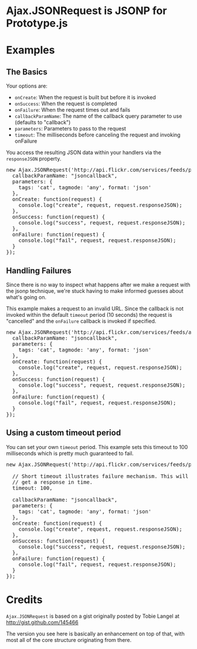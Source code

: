 Ajax.JSONRequest is JSONP for Prototype.js
==========================================

Examples
========

The Basics
----------

Your options are:

* `onCreate`: When the request is built but before it is invoked
* `onSuccess`: When the request is completed
* `onFailure`: When the request times out and fails
* `callbackParamName`: The name of the callback query parameter to use (defaults to "callback")
* `parameters`: Parameters to pass to the request
* `timeout`: The milliseconds before canceling the request and invoking onFailure

You access the resulting JSON data within your handlers via the `responseJSON` property.

<pre>
new Ajax.JSONRequest('http://api.flickr.com/services/feeds/photos_public.gne', {
  callbackParamName: "jsoncallback",
  parameters: {
    tags: 'cat', tagmode: 'any', format: 'json'
  },
  onCreate: function(request) {
    console.log("create", request, request.responseJSON);
  },
  onSuccess: function(request) {
    console.log("success", request, request.responseJSON);
  },
  onFailure: function(request) {
    console.log("fail", request, request.responseJSON);
  }
});
</pre>

Handling Failures
-----------------

Since there is no way to inspect what happens after we make a request with the jsonp
technique, we're stuck having to make informed guesses about what's going on.

This example makes a request to an invalid URL. Since the callback is not invoked
within the default `timeout` period (10 seconds) the request is "cancelled" and
the `onFailure` callback is invoked if specified.

<pre>
new Ajax.JSONRequest('http://api.flickr.com/services/feeds/asdfasdfasdfasdfasdfsdf', {
  callbackParamName: "jsoncallback",
  parameters: {
    tags: 'cat', tagmode: 'any', format: 'json'
  },
  onCreate: function(request) {
    console.log("create", request, request.responseJSON);
  },
  onSuccess: function(request) {
    console.log("success", request, request.responseJSON);
  },
  onFailure: function(request) {
    console.log("fail", request, request.responseJSON);
  }
});
</pre>

Using a custom timeout period
-----------------------------

You can set your own `timeout` period. This example sets this timeout to
100 milliseconds which is pretty much guaranteed to fail. 

<pre>
new Ajax.JSONRequest('http://api.flickr.com/services/feeds/photos_public.gne', {

  // Short timeout illustrates failure mechanism. This will "fail" because we don't
  // get a response in time.
  timeout: 100,

  callbackParamName: "jsoncallback",
  parameters: {
    tags: 'cat', tagmode: 'any', format: 'json'
  },
  onCreate: function(request) {
    console.log("create", request, request.responseJSON);
  },
  onSuccess: function(request) {
    console.log("success", request, request.responseJSON);
  },
  onFailure: function(request) {
    console.log("fail", request, request.responseJSON);
  }
});
</pre>

Credits
=======

`Ajax.JSONRequest` is based on a gist originally posted by
Tobie Langel at <http://gist.github.com/145466>

The version you see here is basically an enhancement on top of that,
with most all of the core structure originating from there.